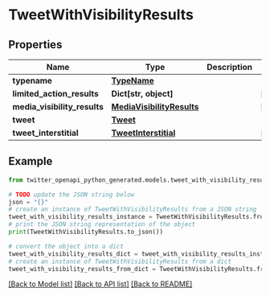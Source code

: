 # TweetWithVisibilityResults


## Properties

Name | Type | Description | Notes
------------ | ------------- | ------------- | -------------
**typename** | [**TypeName**](TypeName.md) |  | 
**limited_action_results** | **Dict[str, object]** |  | [optional] 
**media_visibility_results** | [**MediaVisibilityResults**](MediaVisibilityResults.md) |  | [optional] 
**tweet** | [**Tweet**](Tweet.md) |  | 
**tweet_interstitial** | [**TweetInterstitial**](TweetInterstitial.md) |  | [optional] 

## Example

```python
from twitter_openapi_python_generated.models.tweet_with_visibility_results import TweetWithVisibilityResults

# TODO update the JSON string below
json = "{}"
# create an instance of TweetWithVisibilityResults from a JSON string
tweet_with_visibility_results_instance = TweetWithVisibilityResults.from_json(json)
# print the JSON string representation of the object
print(TweetWithVisibilityResults.to_json())

# convert the object into a dict
tweet_with_visibility_results_dict = tweet_with_visibility_results_instance.to_dict()
# create an instance of TweetWithVisibilityResults from a dict
tweet_with_visibility_results_from_dict = TweetWithVisibilityResults.from_dict(tweet_with_visibility_results_dict)
```
[[Back to Model list]](../README.md#documentation-for-models) [[Back to API list]](../README.md#documentation-for-api-endpoints) [[Back to README]](../README.md)


